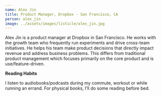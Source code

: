 ```yaml
---
name: Alex Jin
title: Product Manager, Dropbox - San Francisco, CA
person: alex_jin 
image: ../assets/images/listicle/alex_jin.jpg
---
```

Alex Jin is a product manager at Dropbox in San Francisco. He works with the growth team who frequently run experiments and drive cross-team initiatives. He helps his team make product decisions that directly impact revenue and address business problems. This differs from traditional product management which focuses primarily on the core product and is use/feature-driven.

<b>Reading Habits</b>

I listen to audiobooks/podcasts during my commute, workout or while running an errand. For physical books, I’ll do some reading before bed.







